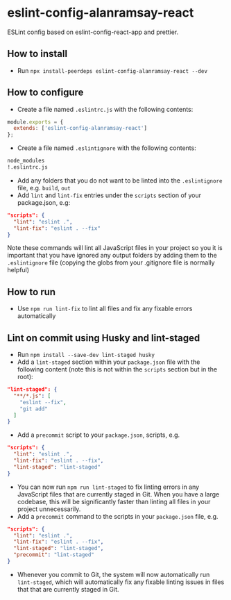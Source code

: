 # eslint-config-alanramsay-react

ESLint config based on eslint-config-react-app and prettier.

## How to install

- Run `npx install-peerdeps eslint-config-alanramsay-react --dev`

## How to configure

- Create a file named `.eslintrc.js` with the following contents:

```js
module.exports = {
  extends: ['eslint-config-alanramsay-react']
};
```

- Create a file named `.eslintignore` with the following contents:

```sh
node_modules
!.eslintrc.js
```

- Add any folders that you do not want to be linted into the `.eslintignore` file, e.g. `build`, `out`
- Add `lint` and `lint-fix` entries under the `scripts` section of your package.json, e.g:

```json
"scripts": {
  "lint": "eslint .",
  "lint-fix": "eslint . --fix"
}
```

Note these commands will lint all JavaScript files in your project so you it is important that you have ignored any output folders by adding them to the `.eslintignore` file (copying the globs from your .gitignore file is normally helpful)

## How to run

- Use `npm run lint-fix` to lint all files and fix any fixable errors automatically

## Lint on commit using Husky and lint-staged

- Run `npm install --save-dev lint-staged husky`
- Add a `lint-staged` section within your `package.json` file with the following content (note this is not within the `scripts` section but in the root):

```json
"lint-staged": {
  "**/*.js": [
    "eslint --fix",
    "git add"
  ]
}
```

- Add a `precommit` script to your `package.json`, scripts, e.g.

```json
"scripts": {
  "lint": "eslint .",
  "lint-fix": "eslint . --fix",
  "lint-staged": "lint-staged"
}
```

- You can now run `npm run lint-staged` to fix linting errors in any JavaScript files that are currently staged in Git. When you have a large codebase, this will be significantly faster than linting all files in your project unnecessarily.
- Add a `precommit` command to the scripts in your `package.json` file, e.g.

```json
"scripts": {
  "lint": "eslint .",
  "lint-fix": "eslint . --fix",
  "lint-staged": "lint-staged",
  "precommit": "lint-staged"
}
```

- Whenever you commit to Git, the system will now automatically run `lint-staged`, which will automatically fix any fixable linting issues in files that that are currently staged in Git.
